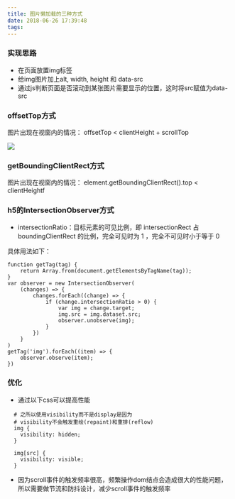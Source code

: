 ```yaml
---
title: 图片懒加载的三种方式
date: 2018-06-26 17:39:48
tags:
---
```


### 实现思路
- 在页面放置img标签
- 给img图片加上alt, width, height 和 data-src
- 通过js判断页面是否滚动到某张图片需要显示的位置，这时将src赋值为data-src

### offsetTop方式
图片出现在视窗内的情况：
offsetTop < clientHeight + scrollTop

![](/images/lazy-load)

### getBoundingClientRect方式
图片出现在视窗内的情况：
element.getBoundingClientRect().top < clientHeightf


### h5的IntersectionObserver方式

- intersectionRatio：目标元素的可见比例，即 intersectionRect 占 boundingClientRect 的比例，完全可见时为 1 ，完全不可见时小于等于 0

具体用法如下：

```
function getTag(tag) {
    return Array.from(document.getElementsByTagName(tag));
}
var observer = new IntersectionObserver(
    (changes) => {
        changes.forEach((change) => {
            if (change.intersectionRatio > 0) {
                var img = change.target;
                img.src = img.dataset.src;
                observer.unobserve(img);
            }
        })
    }
)
getTag('img').forEach((item) => {
    observer.observe(item);
})
```

### 优化
- 通过以下css可以提高性能
```
  # 之所以使用visibility而不是display是因为
  # visibility不会触发重绘(repaint)和重排(reflow)
  img {
    visibility: hidden;
  }
  
  img[src] {
    visibility: visible;
  }
```
- 因为scroll事件的触发频率很高，频繁操作dom结点会造成很大的性能问题，所以需要做节流和防抖设计，减少scroll事件的触发频率
